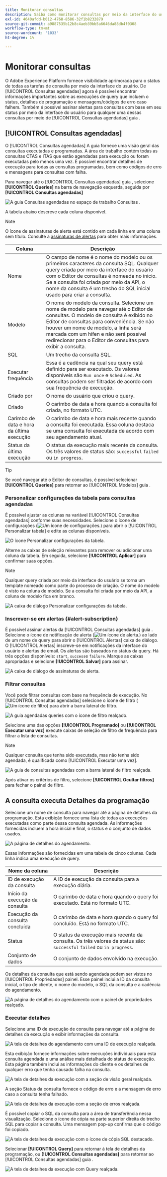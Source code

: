 ```yaml
---
title: Monitorar consultas
description: Saiba como monitorar consultas por meio da interface do usuário do serviço de query.
exl-id: 4640afdd-b012-4768-8586-32f1b8232879
source-git-commit: a9887535b12b8c4aeb39bb5a6646da88db4f0308
workflow-type: tm+mt
source-wordcount: '1033'
ht-degree: 1%

---
```


# Monitorar consultas

O Adobe Experience Platform fornece visibilidade aprimorada para o status de todas as tarefas de consulta por meio da interface do usuário. De [!UICONTROL Consultas agendadas] agora é possível encontrar informações importantes sobre as execuções de query que incluem o status, detalhes de programação e mensagens/códigos de erro caso falhem. Também é possível assinar alertas para consultas com base em seu status por meio da interface do usuário para qualquer uma dessas consultas por meio de [!UICONTROL Consultas agendadas] guia .

## [!UICONTROL Consultas agendadas]

O [!UICONTROL Consultas agendadas] A guia fornece uma visão geral das consultas executadas e programadas. A área de trabalho contém todas as consultas CTAS e ITAS que estão agendadas para execução ou foram executadas pelo menos uma vez. É possível encontrar detalhes de execução para todas as consultas programadas, bem como códigos de erro e mensagens para consultas com falha.

Para navegar até o [!UICONTROL Consultas agendadas] guia , selecione **[!UICONTROL Queries]** na barra de navegação esquerda, seguida por **[!UICONTROL Consultas agendadas]**

![A guia Consultas agendadas no espaço de trabalho Consultas .](./images/monitor-queries/scheduled-queries.png)

A tabela abaixo descreve cada coluna disponível.

>[!NOTE]
>
>O ícone de assinaturas de alerta está contido em cada linha em uma coluna sem título. Consulte a [assinaturas de alertas](#alert-subscription) para obter mais informações.

| Coluna | Descrição |
|---|---|
| Nome | O campo de nome é o nome do modelo ou os primeiros caracteres da consulta SQL. Qualquer query criada por meio da interface do usuário com o Editor de consultas é nomeada no início. Se a consulta foi criada por meio da API, o nome da consulta é um trecho do SQL inicial usado para criar a consulta. |
| Modelo | O nome do modelo da consulta. Selecione um nome de modelo para navegar até o Editor de consultas. O modelo de consulta é exibido no Editor de consultas para conveniência. Se não houver um nome de modelo, a linha será marcada com um hífen e não será possível redirecionar para o Editor de consultas para exibir a consulta. |
| SQL | Um trecho da consulta SQL. |
| Executar frequência | Essa é a cadência na qual seu query está definido para ser executado. Os valores disponíveis são `Run once` e `Scheduled`. As consultas podem ser filtradas de acordo com sua frequência de execução. |
| Criado por | O nome do usuário que criou o query. |
| Criado | O carimbo de data e hora quando a consulta foi criada, no formato UTC. |
| Carimbo de data e hora da última execução | O carimbo de data e hora mais recente quando a consulta foi executada. Essa coluna destaca se uma consulta foi executada de acordo com seu agendamento atual. |
| Status da última execução | O status da execução mais recente da consulta. Os três valores de status são: `successful` `failed` ou `in progress`. |

>[!TIP]
>
>Se você navegar até o Editor de consultas, é possível selecionar **[!UICONTROL Queries]** para retornar ao [!UICONTROL Modelos] guia .

### Personalizar configurações da tabela para consultas agendadas

É possível ajustar as colunas na variável [!UICONTROL Consultas agendadas] conforme suas necessidades. Selecione o ícone de configurações (![Um ícone de configurações.](./images/monitor-queries/settings-icon.png)) para abrir o [!UICONTROL Personalizar tabela] e edite as colunas disponíveis.

![O ícone Personalizar configurações da tabela.](./images/monitor-queries/customze-table-settings-icon.png)

Alterne as caixas de seleção relevantes para remover ou adicionar uma coluna da tabela. Em seguida, selecione **[!UICONTROL Aplicar]** para confirmar suas opções.

>[!NOTE]
>
>Qualquer query criada por meio da interface do usuário se torna um template nomeado como parte do processo de criação. O nome do modelo é visto na coluna de modelo. Se a consulta foi criada por meio da API, a coluna de modelo fica em branco.

![A caixa de diálogo Personalizar configurações da tabela.](./images/monitor-queries/customize-table-dialog.png)

### Inscrever-se em alertas {#alert-subscription}

É possível assinar alertas da [!UICONTROL Consultas agendadas] guia . Selecione o ícone de notificação de alerta (![Um ícone de alerta.](./images/monitor-queries/alerts-icon.png)) ao lado de um nome de query para abrir o [!UICONTROL Alertas] caixa de diálogo. O [!UICONTROL Alertas] inscreve-se em notificações da interface do usuário e alertas de email. Os alertas são baseados no status da query. Há três opções disponíveis: `start`, `success`e `failure`. Marque as caixas apropriadas e selecione **[!UICONTROL Salvar]** para assinar.

<!-- This dialog will be updated before release. THe image below will need to be updated inline with these changes. -->

![A caixa de diálogo de assinaturas de alerta.](./images/monitor-queries/alert-subscription-dialog.png)

<!-- Link to alert subscriptions doc when available -->

### Filtrar consultas

Você pode filtrar consultas com base na frequência de execução. No [!UICONTROL Consultas agendadas] selecione o ícone de filtro (![Um ícone de filtro](./images/monitor-queries/filter-icon.png)) para abrir a barra lateral do filtro.

![A guia agendadas queries com o ícone de filtro realçado.](./images/monitor-queries/filter-queries.png)

Selecione uma das opções **[!UICONTROL Programado]** ou **[!UICONTROL Executar uma vez]** execute caixas de seleção de filtro de frequência para filtrar a lista de consultas.

>[!NOTE]
>
>Qualquer consulta que tenha sido executada, mas não tenha sido agendada, é qualificada como [!UICONTROL Executar uma vez].

![A guia de consultas agendadas com a barra lateral de filtro realçada.](./images/monitor-queries/filter-sidebar.png)

Após ativar os critérios de filtro, selecione **[!UICONTROL Ocultar filtros]** para fechar o painel de filtro.

## A consulta executa Detalhes da programação

Selecione um nome de consulta para navegar até a página de detalhes da programação. Esta exibição fornece uma lista de todas as execuções executadas como parte dessa consulta agendada. As informações fornecidas incluem a hora inicial e final, o status e o conjunto de dados usados.

![A página de detalhes do agendamento.](./images/monitor-queries/schedule-details.png)

Essas informações são fornecidas em uma tabela de cinco colunas. Cada linha indica uma execução de query.

| Nome da coluna | Descrição |
|---|---|
| ID de execução da consulta | A ID de execução da consulta para a execução diária. |
| Início da execução da consulta | O carimbo de data e hora quando o query foi executado. Está no formato UTC. |
| Execução da consulta concluída | O carimbo de data e hora quando o query foi concluído. Está no formato UTC. |
| Status | O status da execução mais recente da consulta. Os três valores de status são: `successful` `failed` ou `in progress`. |
| Conjunto de dados | O conjunto de dados envolvido na execução. |

Os detalhes da consulta que está sendo agendada podem ser vistos no [!UICONTROL Propriedades] painel. Esse painel inclui a ID da consulta inicial, o tipo de cliente, o nome do modelo, o SQL da consulta e a cadência do agendamento.

![A página de detalhes do agendamento com o painel de propriedades realçado.](./images/monitor-queries/properties-panel.png)

### Executar detalhes

Selecione uma ID de execução de consulta para navegar até a página de detalhes da execução e exibir informações da consulta.

![A tela de detalhes do agendamento com uma ID de execução realçada.](./images/monitor-queries/navigate-to-run-details.png)

Esta exibição fornece informações sobre execuções individuais para esta consulta agendada e uma análise mais detalhada do status de execução. Esta página também inclui as informações do cliente e os detalhes de qualquer erro que tenha causado falha na consulta.

![A tela de detalhes da execução com a seção de visão geral realçada.](./images/monitor-queries/query-run-details.png)

A seção Status da consulta fornece o código de erro e a mensagem de erro caso a consulta tenha falhado.

![A tela de detalhes da execução com a seção de erros realçada.](./images/monitor-queries/failed-query.png)

É possível copiar o SQL da consulta para a área de transferência nessa visualização. Selecione o ícone de cópia na parte superior direita do trecho SQL para copiar a consulta. Uma mensagem pop-up confirma que o código foi copiado.

![A tela de detalhes da execução com o ícone de cópia SQL destacado.](./images/monitor-queries/copy-sql.png)

Selecionar **[!UICONTROL Query]** para retornar à tela de detalhes da programação, ou **[!UICONTROL Consultas agendadas]** para retornar ao [!UICONTROL Consultas agendadas] guia .

![A tela de detalhes da execução com Query realçada.](./images/monitor-queries/return-navigation.png)
